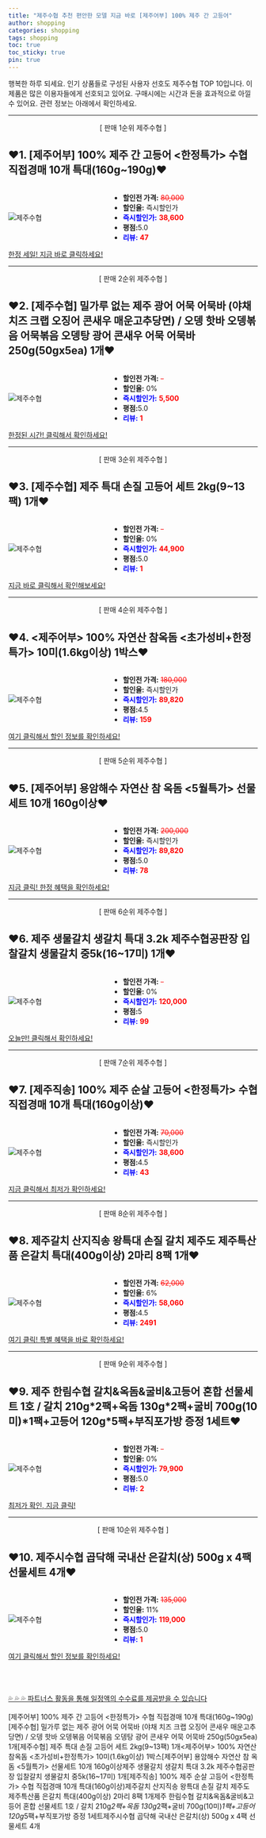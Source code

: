 ```yaml
---
title: "제주수협 추천 편안한 모델 지금 바로 [제주어부] 100% 제주 간 고등어"
author: shopping
categories: shopping
tags: shopping
toc: true
toc_sticky: true
pin: true
---
```

행복한 하루 되세요. 인기 상품들로 구성된 사용자 선호도 제주수협 TOP 10입니다. 이 제품은 많은 이용자들에게 선호되고 있어요. 구매시에는 시간과 돈을 효과적으로 아낄 수 있어요. 관련 정보는 아래에서 확인하세요.

---
<p class="toplist" style="margin: 0 auto; display: block; width: fit-content;">[ 판매 1순위 제주수협 ]</p>

<h2><strong>❤️1. [제주어부] 100% 제주 간 고등어 <한정특가> 수협 직접경매 10개 특대(160g~190g)❤️</strong></h2>

<div style="display: flex; align-items: center;">
    <div style="flex: 0.4;">
        <img src="https://thumbnail8.coupangcdn.com/thumbnails/remote/230x230ex/image/vendor_inventory/6d37/d9e7e3b0d3e2e04c10aed7dd1ccbdce0df488c2afa6fc854241098717bbd.jpg" alt="제주수협" style="max-width: 100%;">
    </div>
    <div style="flex: 0.6; margin-left: 10px;">
        <ul>
            <li><strong>할인전 가격:</strong> <del style="color: red;">80,000</del></li>
            <li><strong>할인율:</strong> 즉시할인가</li>
            <li><span style='color:blue'><strong>즉시할인가:</strong></span> <span style='color:red'><strong>38,600</strong></span></li>
            <li><strong>평점:</strong>5.0</li>
            <li><span style='color:blue'><strong>리뷰:</strong></span> <span style='color:red'><strong>47</strong></span></li>
        </ul>
    </div>
</div>
<div class="center">
    <a href="https://selin100587.github.io?lptag=AF9450613&subid=githubio&pageKey=8074918790&traceid=V0-153&itemId=22744798629&vendorItemId=89780030752" class="myButton">
        한정 세일! 지금 바로 클릭하세요!
    </a>
</div>


---
<p class="toplist" style="margin: 0 auto; display: block; width: fit-content;">[ 판매 2순위 제주수협 ]</p>

<h2><strong>❤️2. [제주수협] 밀가루 없는 제주 광어 어묵 어묵바 (야채 치즈 크랩 오징어 콘새우 매운고추당면) / 오뎅 핫바 오뎅볶음 어묵볶음 오뎅탕 광어 콘새우 어묵 어묵바 250g(50gx5ea) 1개❤️</strong></h2>

<div style="display: flex; align-items: center;">
    <div style="flex: 0.4;">
        <img src="https://thumbnail8.coupangcdn.com/thumbnails/remote/230x230ex/image/vendor_inventory/77d2/daafd834435b7ddae4bfbb08b895163ddf678ce8853bb77bb9f1db27eff5.jpg" alt="제주수협" style="max-width: 100%;">
    </div>
    <div style="flex: 0.6; margin-left: 10px;">
        <ul>
            <li><strong>할인전 가격:</strong> <del style="color: red;">-</del></li>
            <li><strong>할인율:</strong> 0%</li>
            <li><span style='color:blue'><strong>즉시할인가:</strong></span> <span style='color:red'><strong>5,500</strong></span></li>
            <li><strong>평점:</strong>5.0</li>
            <li><span style='color:blue'><strong>리뷰:</strong></span> <span style='color:red'><strong>1</strong></span></li>
        </ul>
    </div>
</div>
<div class="center">
    <a href="https://selin100587.github.io?lptag=AF9450613&subid=githubio&pageKey=8186017321&traceid=V0-153&itemId=23410694733&vendorItemId=90437786517" class="myButton">
        한정된 시간! 클릭해서 확인하세요!
    </a>
</div>


---
<p class="toplist" style="margin: 0 auto; display: block; width: fit-content;">[ 판매 3순위 제주수협 ]</p>

<h2><strong>❤️3. [제주수협] 제주 특대 손질 고등어 세트 2kg(9~13팩) 1개❤️</strong></h2>

<div style="display: flex; align-items: center;">
    <div style="flex: 0.4;">
        <img src="https://thumbnail8.coupangcdn.com/thumbnails/remote/230x230ex/image/vendor_inventory/8913/7200a20751237e908fa27f12c39215d436b8daeebe5c2f18fad58cdd7331.jpg" alt="제주수협" style="max-width: 100%;">
    </div>
    <div style="flex: 0.6; margin-left: 10px;">
        <ul>
            <li><strong>할인전 가격:</strong> <del style="color: red;">-</del></li>
            <li><strong>할인율:</strong> 0%</li>
            <li><span style='color:blue'><strong>즉시할인가:</strong></span> <span style='color:red'><strong>44,900</strong></span></li>
            <li><strong>평점:</strong>5.0</li>
            <li><span style='color:blue'><strong>리뷰:</strong></span> <span style='color:red'><strong>1</strong></span></li>
        </ul>
    </div>
</div>
<div class="center">
    <a href="https://selin100587.github.io?lptag=AF9450613&subid=githubio&pageKey=5449977024&traceid=V0-153&itemId=8314122662&vendorItemId=75601992714" class="myButton">
        지금 바로 클릭해서 확인해보세요!
    </a>
</div>


---
<p class="toplist" style="margin: 0 auto; display: block; width: fit-content;">[ 판매 4순위 제주수협 ]</p>

<h2><strong>❤️4. <제주어부> 100% 자연산 참옥돔 <초가성비+한정특가> 10미(1.6kg이상) 1박스❤️</strong></h2>

<div style="display: flex; align-items: center;">
    <div style="flex: 0.4;">
        <img src="https://thumbnail6.coupangcdn.com/thumbnails/remote/230x230ex/image/vendor_inventory/3469/332afb1b5c0c465a1e62e7f0a1700f0dc9ecc7d72a665daa07fb542835a1.png" alt="제주수협" style="max-width: 100%;">
    </div>
    <div style="flex: 0.6; margin-left: 10px;">
        <ul>
            <li><strong>할인전 가격:</strong> <del style="color: red;">180,000</del></li>
            <li><strong>할인율:</strong> 즉시할인가</li>
            <li><span style='color:blue'><strong>즉시할인가:</strong></span> <span style='color:red'><strong>89,820</strong></span></li>
            <li><strong>평점:</strong>4.5</li>
            <li><span style='color:blue'><strong>리뷰:</strong></span> <span style='color:red'><strong>159</strong></span></li>
        </ul>
    </div>
</div>
<div class="center">
    <a href="https://selin100587.github.io?lptag=AF9450613&subid=githubio&pageKey=7998331365&traceid=V0-153&itemId=22261015446&vendorItemId=89306720270" class="myButton">
        여기 클릭해서 할인 정보를 확인하세요!
    </a>
</div>


---
<p class="toplist" style="margin: 0 auto; display: block; width: fit-content;">[ 판매 5순위 제주수협 ]</p>

<h2><strong>❤️5. [제주어부] 용암해수 자연산 참 옥돔 <5월특가> 선물세트 10개 160g이상❤️</strong></h2>

<div style="display: flex; align-items: center;">
    <div style="flex: 0.4;">
        <img src="https://thumbnail6.coupangcdn.com/thumbnails/remote/230x230ex/image/vendor_inventory/afd1/593534218c0c7255d2da3aca878682571e5a7690f137615754682fa48b05.jpg" alt="제주수협" style="max-width: 100%;">
    </div>
    <div style="flex: 0.6; margin-left: 10px;">
        <ul>
            <li><strong>할인전 가격:</strong> <del style="color: red;">200,000</del></li>
            <li><strong>할인율:</strong> 즉시할인가</li>
            <li><span style='color:blue'><strong>즉시할인가:</strong></span> <span style='color:red'><strong>89,820</strong></span></li>
            <li><strong>평점:</strong>5.0</li>
            <li><span style='color:blue'><strong>리뷰:</strong></span> <span style='color:red'><strong>78</strong></span></li>
        </ul>
    </div>
</div>
<div class="center">
    <a href="https://selin100587.github.io?lptag=AF9450613&subid=githubio&pageKey=8074650285&traceid=V0-153&itemId=22743440627&vendorItemId=89778685534" class="myButton">
        지금 클릭! 한정 혜택을 확인하세요!
    </a>
</div>


---
<p class="toplist" style="margin: 0 auto; display: block; width: fit-content;">[ 판매 6순위 제주수협 ]</p>

<h2><strong>❤️6. 제주 생물갈치 생갈치 특대 3.2k 제주수협공판장 입찰갈치 생물갈치 중5k(16~17미) 1개❤️</strong></h2>

<div style="display: flex; align-items: center;">
    <div style="flex: 0.4;">
        <img src="https://thumbnail7.coupangcdn.com/thumbnails/remote/230x230ex/image/vendor_inventory/a5ca/29cb167b285dc20107510e54c46741e4b4f14dfafbdbfa88dbfce12ff6e0.jpeg" alt="제주수협" style="max-width: 100%;">
    </div>
    <div style="flex: 0.6; margin-left: 10px;">
        <ul>
            <li><strong>할인전 가격:</strong> <del style="color: red;">-</del></li>
            <li><strong>할인율:</strong> 0%</li>
            <li><span style='color:blue'><strong>즉시할인가:</strong></span> <span style='color:red'><strong>120,000</strong></span></li>
            <li><strong>평점:</strong>5</li>
            <li><span style='color:blue'><strong>리뷰:</strong></span> <span style='color:red'><strong>99</strong></span></li>
        </ul>
    </div>
</div>
<div class="center">
    <a href="https://selin100587.github.io?lptag=AF9450613&subid=githubio&pageKey=7152023776&traceid=V0-153&itemId=17982409201&vendorItemId=85139191236" class="myButton">
        오늘만! 클릭해서 확인하세요!
    </a>
</div>


---
<p class="toplist" style="margin: 0 auto; display: block; width: fit-content;">[ 판매 7순위 제주수협 ]</p>

<h2><strong>❤️7. [제주직송] 100% 제주 순살 고등어 <한정특가> 수협 직접경매 10개 특대(160g이상)❤️</strong></h2>

<div style="display: flex; align-items: center;">
    <div style="flex: 0.4;">
        <img src="https://thumbnail10.coupangcdn.com/thumbnails/remote/230x230ex/image/vendor_inventory/2302/aad403bb49af782b6fedbd49785d09bfe4386740a3dc858d722d56e10e03.jpg" alt="제주수협" style="max-width: 100%;">
    </div>
    <div style="flex: 0.6; margin-left: 10px;">
        <ul>
            <li><strong>할인전 가격:</strong> <del style="color: red;">70,000</del></li>
            <li><strong>할인율:</strong> 즉시할인가</li>
            <li><span style='color:blue'><strong>즉시할인가:</strong></span> <span style='color:red'><strong>38,600</strong></span></li>
            <li><strong>평점:</strong>4.5</li>
            <li><span style='color:blue'><strong>리뷰:</strong></span> <span style='color:red'><strong>43</strong></span></li>
        </ul>
    </div>
</div>
<div class="center">
    <a href="https://selin100587.github.io?lptag=AF9450613&subid=githubio&pageKey=8063676609&traceid=V0-153&itemId=22667256984&vendorItemId=89704760063" class="myButton">
        지금 클릭해서 최저가 확인하세요!
    </a>
</div>


---
<p class="toplist" style="margin: 0 auto; display: block; width: fit-content;">[ 판매 8순위 제주수협 ]</p>

<h2><strong>❤️8. 제주갈치 산지직송 왕특대 손질 갈치 제주도 제주특산품 은갈치 특대(400g이상) 2마리 8팩 1개❤️</strong></h2>

<div style="display: flex; align-items: center;">
    <div style="flex: 0.4;">
        <img src="https://thumbnail7.coupangcdn.com/thumbnails/remote/230x230ex/image/vendor_inventory/97d9/c6e6631248d8d1831e9a4176c53d790d5dcd92f7d177f614aec46a63dd98.jpg" alt="제주수협" style="max-width: 100%;">
    </div>
    <div style="flex: 0.6; margin-left: 10px;">
        <ul>
            <li><strong>할인전 가격:</strong> <del style="color: red;">62,000</del></li>
            <li><strong>할인율:</strong> 6%</li>
            <li><span style='color:blue'><strong>즉시할인가:</strong></span> <span style='color:red'><strong>58,060</strong></span></li>
            <li><strong>평점:</strong>4.5</li>
            <li><span style='color:blue'><strong>리뷰:</strong></span> <span style='color:red'><strong>2491</strong></span></li>
        </ul>
    </div>
</div>
<div class="center">
    <a href="https://selin100587.github.io?lptag=AF9450613&subid=githubio&pageKey=5848163957&traceid=V0-153&itemId=10169513468&vendorItemId=77452122292" class="myButton">
        여기 클릭! 특별 혜택을 바로 확인하세요!
    </a>
</div>


---
<p class="toplist" style="margin: 0 auto; display: block; width: fit-content;">[ 판매 9순위 제주수협 ]</p>

<h2><strong>❤️9. 제주 한림수협 갈치&옥돔&굴비&고등어 혼합 선물세트 1호 / 갈치 210g*2팩+옥돔 130g*2팩+굴비 700g(10미)*1팩+고등어 120g*5팩+부직포가방 증정 1세트❤️</strong></h2>

<div style="display: flex; align-items: center;">
    <div style="flex: 0.4;">
        <img src="https://thumbnail6.coupangcdn.com/thumbnails/remote/230x230ex/image/vendor_inventory/8cb8/34ed8f43c6b00725101c3c9d5b46e1856d029e339ff1c481c6812349ec01.jpg" alt="제주수협" style="max-width: 100%;">
    </div>
    <div style="flex: 0.6; margin-left: 10px;">
        <ul>
            <li><strong>할인전 가격:</strong> <del style="color: red;">-</del></li>
            <li><strong>할인율:</strong> 0%</li>
            <li><span style='color:blue'><strong>즉시할인가:</strong></span> <span style='color:red'><strong>79,900</strong></span></li>
            <li><strong>평점:</strong>5.0</li>
            <li><span style='color:blue'><strong>리뷰:</strong></span> <span style='color:red'><strong>2</strong></span></li>
        </ul>
    </div>
</div>
<div class="center">
    <a href="https://selin100587.github.io?lptag=AF9450613&subid=githubio&pageKey=7196582660&traceid=V0-153&itemId=18180991898&vendorItemId=75665852284" class="myButton">
        최저가 확인, 지금 클릭!
    </a>
</div>


---
<p class="toplist" style="margin: 0 auto; display: block; width: fit-content;">[ 판매 10순위 제주수협 ]</p>

<h2><strong>❤️10. 제주시수협 곱닥해 국내산 은갈치(상) 500g x 4팩 선물세트 4개❤️</strong></h2>

<div style="display: flex; align-items: center;">
    <div style="flex: 0.4;">
        <img src="https://thumbnail10.coupangcdn.com/thumbnails/remote/230x230ex/image/vendor_inventory/3b62/44b80e10a99c76de5b2ea2bd55888804ceb7604f59e33c7f6300748dd191.jpg" alt="제주수협" style="max-width: 100%;">
    </div>
    <div style="flex: 0.6; margin-left: 10px;">
        <ul>
            <li><strong>할인전 가격:</strong> <del style="color: red;">135,000</del></li>
            <li><strong>할인율:</strong> 11%</li>
            <li><span style='color:blue'><strong>즉시할인가:</strong></span> <span style='color:red'><strong>119,000</strong></span></li>
            <li><strong>평점:</strong>5.0</li>
            <li><span style='color:blue'><strong>리뷰:</strong></span> <span style='color:red'><strong>1</strong></span></li>
        </ul>
    </div>
</div>
<div class="center">
    <a href="https://selin100587.github.io?lptag=AF9450613&subid=githubio&pageKey=4868477638&traceid=V0-153&itemId=6322600620&vendorItemId=73618043486" class="myButton">
        여기 클릭해서 할인 정보를 확인하세요!
    </a>
</div>

<br><br><br>[💦 💦 💦 파트너스 활동을 통해 일정액의 수수료를 제공받을 수 있습니다](https://link.coupang.com/a/bcpT2c)<br><br>[제주어부] 100% 제주 간 고등어 <한정특가> 수협 직접경매 10개 특대(160g~190g)[제주수협] 밀가루 없는 제주 광어 어묵 어묵바 (야채 치즈 크랩 오징어 콘새우 매운고추당면) / 오뎅 핫바 오뎅볶음 어묵볶음 오뎅탕 광어 콘새우 어묵 어묵바 250g(50gx5ea) 1개[제주수협] 제주 특대 손질 고등어 세트 2kg(9~13팩) 1개<제주어부> 100% 자연산 참옥돔 <초가성비+한정특가> 10미(1.6kg이상) 1박스[제주어부] 용암해수 자연산 참 옥돔 <5월특가> 선물세트 10개 160g이상제주 생물갈치 생갈치 특대 3.2k 제주수협공판장 입찰갈치 생물갈치 중5k(16~17미) 1개[제주직송] 100% 제주 순살 고등어 <한정특가> 수협 직접경매 10개 특대(160g이상)제주갈치 산지직송 왕특대 손질 갈치 제주도 제주특산품 은갈치 특대(400g이상) 2마리 8팩 1개제주 한림수협 갈치&옥돔&굴비&고등어 혼합 선물세트 1호 / 갈치 210g*2팩+옥돔 130g*2팩+굴비 700g(10미)*1팩+고등어 120g*5팩+부직포가방 증정 1세트제주시수협 곱닥해 국내산 은갈치(상) 500g x 4팩 선물세트 4개
